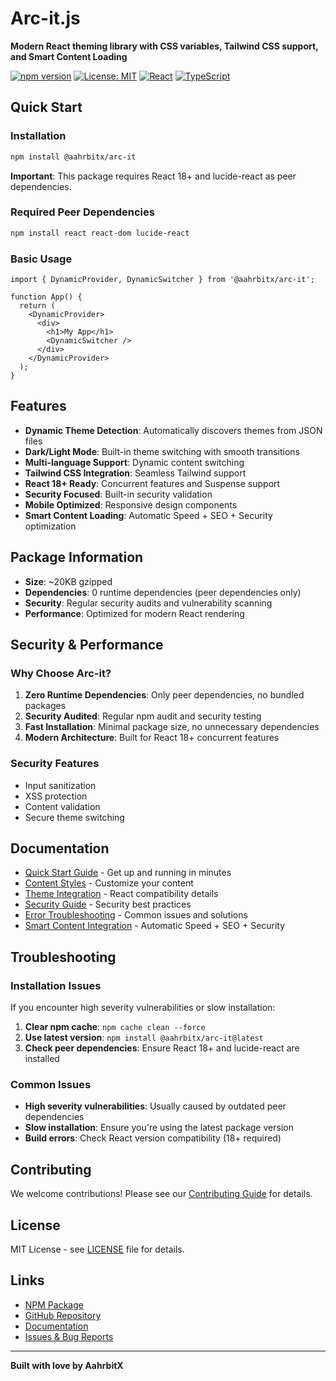 # Arc-it.js

**Modern React theming library with CSS variables, Tailwind CSS support, and Smart Content Loading**

[![npm version](https://badge.fury.io/js/%40aahrbitx%2Farc-it.svg)](https://www.npmjs.com/package/@aahrbitx/arc-it)
[![License: MIT](https://img.shields.io/badge/License-MIT-yellow.svg)](https://opensource.org/licenses/MIT)
[![React](https://img.shields.io/badge/React-18%2B-blue.svg)](https://reactjs.org/)
[![TypeScript](https://img.shields.io/badge/TypeScript-5.4%2B-blue.svg)](https://www.typescriptlang.org/)

## Quick Start

### Installation

```bash
npm install @aahrbitx/arc-it
```

**Important**: This package requires React 18+ and lucide-react as peer dependencies.

### Required Peer Dependencies

```bash
npm install react react-dom lucide-react
```

### Basic Usage

```tsx
import { DynamicProvider, DynamicSwitcher } from '@aahrbitx/arc-it';

function App() {
  return (
    <DynamicProvider>
      <div>
        <h1>My App</h1>
        <DynamicSwitcher />
      </div>
    </DynamicProvider>
  );
}
```

## Features

- **Dynamic Theme Detection**: Automatically discovers themes from JSON files
- **Dark/Light Mode**: Built-in theme switching with smooth transitions
- **Multi-language Support**: Dynamic content switching
- **Tailwind CSS Integration**: Seamless Tailwind support
- **React 18+ Ready**: Concurrent features and Suspense support
- **Security Focused**: Built-in security validation
- **Mobile Optimized**: Responsive design components
- **Smart Content Loading**: Automatic Speed + SEO + Security optimization

## Package Information

- **Size**: ~20KB gzipped
- **Dependencies**: 0 runtime dependencies (peer dependencies only)
- **Security**: Regular security audits and vulnerability scanning
- **Performance**: Optimized for modern React rendering

## Security & Performance

### Why Choose Arc-it?

1. **Zero Runtime Dependencies**: Only peer dependencies, no bundled packages
2. **Security Audited**: Regular npm audit and security testing
3. **Fast Installation**: Minimal package size, no unnecessary dependencies
4. **Modern Architecture**: Built for React 18+ concurrent features

### Security Features

- Input sanitization
- XSS protection
- Content validation
- Secure theme switching

## Documentation

- [Quick Start Guide](QUICK_START.md) - Get up and running in minutes
- [Content Styles](docs/CONTENT_STYLES.md) - Customize your content
- [Theme Integration](docs/REACT_COMPATIBILITY.md) - React compatibility details
- [Security Guide](docs/SECURITY.md) - Security best practices
- [Error Troubleshooting](docs/ERROR_TROUBLESHOOTING.md) - Common issues and solutions
- [Smart Content Integration](docs/SMART_CONTENT_INTEGRATION.md) - Automatic Speed + SEO + Security

## Troubleshooting

### Installation Issues

If you encounter high severity vulnerabilities or slow installation:

1. **Clear npm cache**: `npm cache clean --force`
2. **Use latest version**: `npm install @aahrbitx/arc-it@latest`
3. **Check peer dependencies**: Ensure React 18+ and lucide-react are installed

### Common Issues

- **High severity vulnerabilities**: Usually caused by outdated peer dependencies
- **Slow installation**: Ensure you're using the latest package version
- **Build errors**: Check React version compatibility (18+ required)

## Contributing

We welcome contributions! Please see our [Contributing Guide](CONTRIBUTING.md) for details.

## License

MIT License - see [LICENSE](LICENSE) file for details.

## Links

- [NPM Package](https://www.npmjs.com/package/@aahrbitx/arc-it)
- [GitHub Repository](https://github.com/AahrbitX/arc-it)
- [Documentation](https://github.com/AahrbitX/arc-it#readme)
- [Issues & Bug Reports](https://github.com/AahrbitX/arc-it/issues)

---

**Built with love by AahrbitX**

